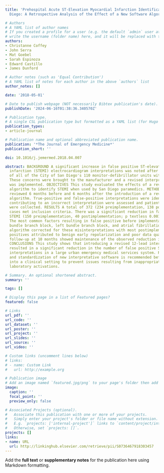 ```yaml
---
title: 'Prehospital Acute ST-Elevation Myocardial Infarction Identification in San
  Diego: A Retrospective Analysis of the Effect of a New Software Algorithm'

# Authors
# A YAML list of author names
# If you created a profile for a user (e.g. the default `admin` user at `content/authors/admin/`), 
# write the username (folder name) here, and it will be replaced with their full name and linked to their profile.
authors:
- Christanne Coffey
- John Serra
- Mat Goebel
- Sarah Espinoza
- Edward Castillo
- James Dunford

# Author notes (such as 'Equal Contribution')
# A YAML list of notes for each author in the above `authors` list
author_notes: []

date: '2018-05-01'

# Date to publish webpage (NOT necessarily Bibtex publication's date).
publishDate: '2024-06-16T01:38:36.340570Z'

# Publication type.
# A single CSL publication type but formatted as a YAML list (for Hugo requirements).
publication_types:
- article-journal

# Publication name and optional abbreviated publication name.
publication: '*The Journal of Emergency Medicine*'
publication_short: ''

doi: 10.1016/j.jemermed.2018.04.007

abstract: BACKGROUND A significant increase in false positive ST-elevation myocardial
  infarction (STEMI) electrocardiogram interpretations was noted after replacement
  of all of the City of San Diego's 110 monitor-defibrillator units with a new brand.
  These concerns were brought to the manufacturer and a revised interpretive algorithm
  was implemented. OBJECTIVES This study evaluated the effects of a revised interpretation
  algorithm to identify STEMI when used by San Diego paramedics. METHODS Data were
  reviewed 6 months before and 6 months after the introduction of a revised interpretation
  algorithm. True-positive and false-positive interpretations were identified. Factors
  contributing to an incorrect interpretation were assessed and patient demographics
  were collected. RESULTS A total of 372 (234 preimplementation, 138 postimplementation)
  cases met inclusion criteria. There was a significant reduction in false positive
  STEMI (150 preimplementation, 40 postimplementation; p textless 0.001) after implementation.
  The most common factors resulting in false positive before implementation were right
  bundle branch block, left bundle branch block, and atrial fibrillation. The new
  algorithm corrected for these misinterpretations with most postimplementation false
  positives attributed to benign early repolarization and poor data quality. Subsequent
  follow-up at 10 months showed maintenance of the observed reduction in false positives.
  CONCLUSIONS This study shows that introducing a revised 12-lead interpretive algorithm
  resulted in a significant reduction in the number of false positive STEMI electrocardiogram
  interpretations in a large urban emergency medical services system. Rigorous testing
  and standardization of new interpretative software is recommended before introduction
  into a clinical setting to prevent issues resulting from inappropriate cardiac catheterization
  laboratory activations.

# Summary. An optional shortened abstract.
summary: ''

tags: []

# Display this page in a list of Featured pages?
featured: false

# Links
url_pdf: ''
url_code: ''
url_dataset: ''
url_poster: ''
url_project: ''
url_slides: ''
url_source: ''
url_video: ''

# Custom links (uncomment lines below)
# links:
# - name: Custom Link
#   url: http://example.org

# Publication image
# Add an image named `featured.jpg/png` to your page's folder then add a caption below.
image:
  caption: ''
  focal_point: ''
  preview_only: false

# Associated Projects (optional).
#   Associate this publication with one or more of your projects.
#   Simply enter your project's folder or file name without extension.
#   E.g. `projects: ['internal-project']` links to `content/project/internal-project/index.md`.
#   Otherwise, set `projects: []`.
projects: []
links:
- name: URL
  url: http://linkinghub.elsevier.com/retrieve/pii/S0736467918303457
---
```


Add the **full text** or **supplementary notes** for the publication here using Markdown formatting.
